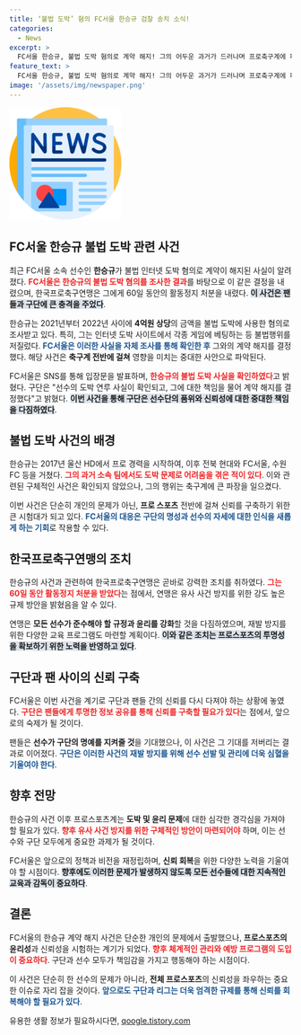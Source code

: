 ```yaml
---
title: ‘불법 도박’ 혐의 FC서울 한승규 검찰 송치 소식!
categories:
  - News
excerpt: >
  FC서울 한승규, 불법 도박 혐의로 계약 해지! 그의 어두운 과거가 드러나며 프로축구계에 파문이 일고 있다. 60일 활동정지와 함께 연맹의 강력한 처벌이 이어진다!
feature_text: >
  FC서울 한승규, 불법 도박 혐의로 계약 해지! 그의 어두운 과거가 드러나며 프로축구계에 파문이 일고 있다. 60일 활동정지와 함께 연맹의 강력한 처벌이 이어진다!
image: '/assets/img/newspaper.png'
---
```


<p><img src="/assets/img/newspaper.png" alt="kimp 속보" /></p>

<h2 data-ke-size="size26">FC서울 한승규 불법 도박 관련 사건</h2>

<p data-ke-size="size16">최근 FC서울 소속 선수인 <b>한승규</b>가 불법 인터넷 도박 혐의로 계약이 해지된 사실이 알려졌다. <b><span style="color: #ee2323;">FC서울은 한승규의 불법 도박 혐의를 조사한 결과</span></b>를 바탕으로 이 같은 결정을 내렸으며, 한국프로축구연맹은 그에게 60일 동안의 활동정지 처분을 내렸다. <b><span style="background-color: #21538527;">이 사건은 팬들과 구단에 큰 충격을 주었다</span></b>.</p>

<p data-ke-size="size16"></p>

<p>한승규는 2021년부터 2022년 사이에 <b>4억원 상당</b>의 금액을 불법 도박에 사용한 혐의로 조사받고 있다. 특히, 그는 인터넷 도박 사이트에서 각종 게임에 베팅하는 등 불법행위를 저질렀다. <b><span style="color: #1a5490;">FC서울은 이러한 사실을 자체 조사를 통해 확인한 후</span></b> 그와의 계약 해지를 결정했다. 해당 사건은 <b>축구계 전반에 걸쳐</b> 영향을 미치는 중대한 사안으로 파악된다.</p></p>

<p data-ke-size="size16"></p>

<p>FC서울은 SNS를 통해 입장문을 발표하며, <b><span style="color: #ee2323;">한승규의 불법 도박 사실을 확인하였다</span></b>고 밝혔다. 구단은 "선수의 도박 연루 사실이 확인되고, 그에 대한 책임을 물어 계약 해지를 결정했다"고 밝혔다. <b><span style="background-color: #21538527;">이번 사건을 통해 구단은 선수단의 품위와 신뢰성에 대한 중대한 책임을 다짐하였다</span></b>.</p></p>

<p data-ke-size="size16"></p>

<h2 data-ke-size="size26">불법 도박 사건의 배경</h2>

<p data-ke-size="size16">한승규는 2017년 울산 HD에서 프로 경력을 시작하여, 이후 전북 현대와 FC서울, 수원FC 등을 거쳤다. <b><span style="color: #ee2323;">그의 과거 소속 팀에서도 도박 문제로 어려움을 겪은 적이 있다</span></b>. 이와 관련된 구체적인 사건은 확인되지 않았으나, 그의 행위는 축구계에 큰 파장을 일으켰다.</p>

<p data-ke-size="size16"></p>

<p>이번 사건은 단순히 개인의 문제가 아닌, <b>프로 스포츠</b> 전반에 걸쳐 신뢰를 구축하기 위한 큰 시험대가 되고 있다. <b><span style="color: #1a5490;">FC서울의 대응은 구단의 명성과 선수의 자세에 대한 인식을 새롭게 하는 기회</span></b>로 작용할 수 있다.</p></p>

<p data-ke-size="size16"></p>

<h2 data-ke-size="size26">한국프로축구연맹의 조치</h2>

<p data-ke-size="size16">한승규의 사건과 관련하여 한국프로축구연맹은 곧바로 강력한 조치를 취하였다. <b><span style="color: #ee2323;">그는 60일 동안 활동정지 처분을 받았다</span></b>는 점에서, 연맹은 유사 사건 방지를 위한 강도 높은 규제 방안을 밝혔음을 알 수 있다.</p>

<p data-ke-size="size16"></p>

<p>연맹은 <b>모든 선수가 준수해야 할 규정과 윤리를 강화</b>할 것을 다짐하였으며, 재발 방지를 위한 다양한 교육 프로그램도 마련할 계획이다. <b><span style="background-color: #21538527;">이와 같은 조치는 프로스포츠의 투명성을 확보하기 위한 노력을 반영하고 있다</span></b>.</p></p>

<p data-ke-size="size16"></p>

<h2 data-ke-size="size26">구단과 팬 사이의 신뢰 구축</h2>

<p data-ke-size="size16">FC서울은 이번 사건을 계기로 구단과 팬들 간의 신뢰를 다시 다져야 하는 상황에 놓였다. <b><span style="color: #ee2323;">구단은 팬들에게 투명한 정보 공유를 통해 신뢰를 구축할 필요가 있다</span></b>는 점에서, 앞으로의 숙제가 될 것이다.</p>

<p data-ke-size="size16"></p>

<p>팬들은 <b>선수가 구단의 명예를 지켜줄 것</b>을 기대했으나, 이 사건은 그 기대를 저버리는 결과로 이어졌다. <b><span style="color: #1a5490;">구단은 이러한 사건의 재발 방지를 위해 선수 선발 및 관리에 더욱 심혈을 기울여야 한다</span></b>.</p></p>

<p data-ke-size="size16"></p>

<h2 data-ke-size="size26">향후 전망</h2>

<p data-ke-size="size16">한승규의 사건 이후 프로스포츠계는 <b>도박 및 윤리 문제</b>에 대한 심각한 경각심을 가져야 할 필요가 있다. <b><span style="color: #ee2323;">향후 유사 사건 방지를 위한 구체적인 방안이 마련되어야</span></b> 하며, 이는 선수와 구단 모두에게 중요한 과제가 될 것이다.</p>

<p data-ke-size="size16"></p>

<p>FC서울은 앞으로의 정책과 비전을 재정립하며, <b>신뢰 회복</b>을 위한 다양한 노력을 기울여야 할 시점이다. <b><span style="background-color: #21538527;">향후에도 이러한 문제가 발생하지 않도록 모든 선수들에 대한 지속적인 교육과 감독이 중요하다</span></b>.</p></p>

<p data-ke-size="size16"></p>

<h2 data-ke-size="size26">결론</h2>

<p data-ke-size="size16">FC서울의 한승규 계약 해지 사건은 단순한 개인의 문제에서 출발했으나, <b>프로스포츠의 윤리성</b>과 신뢰성을 시험하는 계기가 되었다. <b><span style="color: #ee2323;">향후 체계적인 관리와 예방 프로그램의 도입이 중요하다</span></b>. 구단과 선수 모두가 책임감을 가지고 행동해야 하는 시점이다.</p>

<p data-ke-size="size16"></p>

<p>이 사건은 단순히 한 선수의 문제가 아니라, <b>전체 프로스포츠</b>의 신뢰성을 좌우하는 중요한 이슈로 자리 잡을 것이다. <b><span style="color: #1a5490;">앞으로도 구단과 리그는 더욱 엄격한 규제를 통해 신뢰를 회복해야 할 필요가 있다</span></b>.</p></p>
유용한 생활 정보가 필요하시다면, <a href="https://qoogle.tistory.com" rel="dofollow">qoogle.tistory.com</a>



